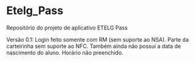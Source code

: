 # Etelg_Pass
Repositório do projeto de aplicativo ETELG Pass

Versão 0.1: Login feito somente com RM (sem suporte ao NSA). Parte da carteirinha sem suporte ao NFC. Também ainda não possui a data de nascimento do aluno. Horário não preenchido.
